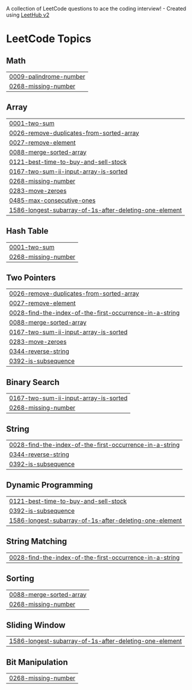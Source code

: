A collection of LeetCode questions to ace the coding interview! - Created using [LeetHub v2](https://github.com/arunbhardwaj/LeetHub-2.0)
<!---LeetCode Topics Start-->
# LeetCode Topics
## Math
|  |
| ------- |
| [0009-palindrome-number](https://github.com/sankeerthanayamsani/leetcode/tree/master/0009-palindrome-number) |
| [0268-missing-number](https://github.com/sankeerthanayamsani/leetcode/tree/master/0268-missing-number) |
## Array
|  |
| ------- |
| [0001-two-sum](https://github.com/sankeerthanayamsani/leetcode/tree/master/0001-two-sum) |
| [0026-remove-duplicates-from-sorted-array](https://github.com/sankeerthanayamsani/leetcode/tree/master/0026-remove-duplicates-from-sorted-array) |
| [0027-remove-element](https://github.com/sankeerthanayamsani/leetcode/tree/master/0027-remove-element) |
| [0088-merge-sorted-array](https://github.com/sankeerthanayamsani/leetcode/tree/master/0088-merge-sorted-array) |
| [0121-best-time-to-buy-and-sell-stock](https://github.com/sankeerthanayamsani/leetcode/tree/master/0121-best-time-to-buy-and-sell-stock) |
| [0167-two-sum-ii-input-array-is-sorted](https://github.com/sankeerthanayamsani/leetcode/tree/master/0167-two-sum-ii-input-array-is-sorted) |
| [0268-missing-number](https://github.com/sankeerthanayamsani/leetcode/tree/master/0268-missing-number) |
| [0283-move-zeroes](https://github.com/sankeerthanayamsani/leetcode/tree/master/0283-move-zeroes) |
| [0485-max-consecutive-ones](https://github.com/sankeerthanayamsani/leetcode/tree/master/0485-max-consecutive-ones) |
| [1586-longest-subarray-of-1s-after-deleting-one-element](https://github.com/sankeerthanayamsani/leetcode/tree/master/1586-longest-subarray-of-1s-after-deleting-one-element) |
## Hash Table
|  |
| ------- |
| [0001-two-sum](https://github.com/sankeerthanayamsani/leetcode/tree/master/0001-two-sum) |
| [0268-missing-number](https://github.com/sankeerthanayamsani/leetcode/tree/master/0268-missing-number) |
## Two Pointers
|  |
| ------- |
| [0026-remove-duplicates-from-sorted-array](https://github.com/sankeerthanayamsani/leetcode/tree/master/0026-remove-duplicates-from-sorted-array) |
| [0027-remove-element](https://github.com/sankeerthanayamsani/leetcode/tree/master/0027-remove-element) |
| [0028-find-the-index-of-the-first-occurrence-in-a-string](https://github.com/sankeerthanayamsani/leetcode/tree/master/0028-find-the-index-of-the-first-occurrence-in-a-string) |
| [0088-merge-sorted-array](https://github.com/sankeerthanayamsani/leetcode/tree/master/0088-merge-sorted-array) |
| [0167-two-sum-ii-input-array-is-sorted](https://github.com/sankeerthanayamsani/leetcode/tree/master/0167-two-sum-ii-input-array-is-sorted) |
| [0283-move-zeroes](https://github.com/sankeerthanayamsani/leetcode/tree/master/0283-move-zeroes) |
| [0344-reverse-string](https://github.com/sankeerthanayamsani/leetcode/tree/master/0344-reverse-string) |
| [0392-is-subsequence](https://github.com/sankeerthanayamsani/leetcode/tree/master/0392-is-subsequence) |
## Binary Search
|  |
| ------- |
| [0167-two-sum-ii-input-array-is-sorted](https://github.com/sankeerthanayamsani/leetcode/tree/master/0167-two-sum-ii-input-array-is-sorted) |
| [0268-missing-number](https://github.com/sankeerthanayamsani/leetcode/tree/master/0268-missing-number) |
## String
|  |
| ------- |
| [0028-find-the-index-of-the-first-occurrence-in-a-string](https://github.com/sankeerthanayamsani/leetcode/tree/master/0028-find-the-index-of-the-first-occurrence-in-a-string) |
| [0344-reverse-string](https://github.com/sankeerthanayamsani/leetcode/tree/master/0344-reverse-string) |
| [0392-is-subsequence](https://github.com/sankeerthanayamsani/leetcode/tree/master/0392-is-subsequence) |
## Dynamic Programming
|  |
| ------- |
| [0121-best-time-to-buy-and-sell-stock](https://github.com/sankeerthanayamsani/leetcode/tree/master/0121-best-time-to-buy-and-sell-stock) |
| [0392-is-subsequence](https://github.com/sankeerthanayamsani/leetcode/tree/master/0392-is-subsequence) |
| [1586-longest-subarray-of-1s-after-deleting-one-element](https://github.com/sankeerthanayamsani/leetcode/tree/master/1586-longest-subarray-of-1s-after-deleting-one-element) |
## String Matching
|  |
| ------- |
| [0028-find-the-index-of-the-first-occurrence-in-a-string](https://github.com/sankeerthanayamsani/leetcode/tree/master/0028-find-the-index-of-the-first-occurrence-in-a-string) |
## Sorting
|  |
| ------- |
| [0088-merge-sorted-array](https://github.com/sankeerthanayamsani/leetcode/tree/master/0088-merge-sorted-array) |
| [0268-missing-number](https://github.com/sankeerthanayamsani/leetcode/tree/master/0268-missing-number) |
## Sliding Window
|  |
| ------- |
| [1586-longest-subarray-of-1s-after-deleting-one-element](https://github.com/sankeerthanayamsani/leetcode/tree/master/1586-longest-subarray-of-1s-after-deleting-one-element) |
## Bit Manipulation
|  |
| ------- |
| [0268-missing-number](https://github.com/sankeerthanayamsani/leetcode/tree/master/0268-missing-number) |
<!---LeetCode Topics End-->